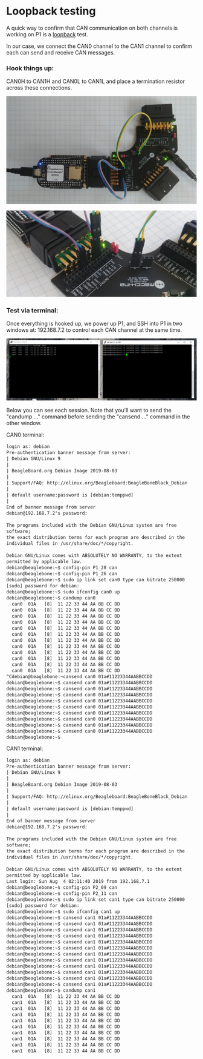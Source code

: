 # Loopback testing

A quick way to confirm that CAN communication on both channels is working on P1 is a [loopback](https://en.wikipedia.org/wiki/Loopback) test. 

In our case, we connect the CAN0 channel to the CAN1 channel to confirm each can send and receive CAN messages. 

### Hook things up:

CAN0H to CAN1H and CAN0L to CAN1L and place a termination resistor across these connections. 

![Loopback with CAN termination](../.gitbook/assets/20200330_132910.jpg)

![Close up of connections](../.gitbook/assets/20200330_133003.jpg)

### Test via terminal:

Once everything is hooked up, we power up P1, and SSH into P1 in two windows at: 192.168.7.2 to control each CAN channel at the same time. 

![](../.gitbook/assets/loopback.png)

Below you can see each session. Note that you'll want to send the "candump ..." command before sending the "cansend ..." command in the other window. 

CAN0 terminal:

```text
login as: debian
Pre-authentication banner message from server:
| Debian GNU/Linux 9
|
| BeagleBoard.org Debian Image 2019-08-03
|
| Support/FAQ: http://elinux.org/Beagleboard:BeagleBoneBlack_Debian
|
| default username:password is [debian:temppwd]
|
End of banner message from server
debian@192.168.7.2's password:

The programs included with the Debian GNU/Linux system are free software;
the exact distribution terms for each program are described in the
individual files in /usr/share/doc/*/copyright.

Debian GNU/Linux comes with ABSOLUTELY NO WARRANTY, to the extent
permitted by applicable law.
debian@beaglebone:~$ config-pin P1_28 can
debian@beaglebone:~$ config-pin P1_26 can
debian@beaglebone:~$ sudo ip link set can0 type can bitrate 250000
[sudo] password for debian:
debian@beaglebone:~$ sudo ifconfig can0 up
debian@beaglebone:~$ candump can0
  can0  01A   [8]  11 22 33 44 AA BB CC DD
  can0  01A   [8]  11 22 33 44 AA BB CC DD
  can0  01A   [8]  11 22 33 44 AA BB CC DD
  can0  01A   [8]  11 22 33 44 AA BB CC DD
  can0  01A   [8]  11 22 33 44 AA BB CC DD
  can0  01A   [8]  11 22 33 44 AA BB CC DD
  can0  01A   [8]  11 22 33 44 AA BB CC DD
  can0  01A   [8]  11 22 33 44 AA BB CC DD
  can0  01A   [8]  11 22 33 44 AA BB CC DD
  can0  01A   [8]  11 22 33 44 AA BB CC DD
  can0  01A   [8]  11 22 33 44 AA BB CC DD
  can0  01A   [8]  11 22 33 44 AA BB CC DD
^Cdebian@beaglebone:~cansend can0 01a#11223344AABBCCDD
debian@beaglebone:~$ cansend can0 01a#11223344AABBCCDD
debian@beaglebone:~$ cansend can0 01a#11223344AABBCCDD
debian@beaglebone:~$ cansend can0 01a#11223344AABBCCDD
debian@beaglebone:~$ cansend can0 01a#11223344AABBCCDD
debian@beaglebone:~$ cansend can0 01a#11223344AABBCCDD
debian@beaglebone:~$ cansend can0 01a#11223344AABBCCDD
debian@beaglebone:~$ cansend can0 01a#11223344AABBCCDD
debian@beaglebone:~$ cansend can0 01a#11223344AABBCCDD
debian@beaglebone:~$ cansend can0 01a#11223344AABBCCDD
debian@beaglebone:~$
```

CAN1 terminal:

```text
login as: debian
Pre-authentication banner message from server:
| Debian GNU/Linux 9
|
| BeagleBoard.org Debian Image 2019-08-03
|
| Support/FAQ: http://elinux.org/Beagleboard:BeagleBoneBlack_Debian
|
| default username:password is [debian:temppwd]
|
End of banner message from server
debian@192.168.7.2's password:

The programs included with the Debian GNU/Linux system are free software;
the exact distribution terms for each program are described in the
individual files in /usr/share/doc/*/copyright.

Debian GNU/Linux comes with ABSOLUTELY NO WARRANTY, to the extent
permitted by applicable law.
Last login: Sun Aug  4 02:11:40 2019 from 192.168.7.1
debian@beaglebone:~$ config-pin P2_09 can
debian@beaglebone:~$ config-pin P2_11 can
debian@beaglebone:~$ sudo ip link set can1 type can bitrate 250000
[sudo] password for debian:
debian@beaglebone:~$ sudo ifconfig can1 up
debian@beaglebone:~$ cansend can1 01a#11223344AABBCCDD
debian@beaglebone:~$ cansend can1 01a#11223344AABBCCDD
debian@beaglebone:~$ cansend can1 01a#11223344AABBCCDD
debian@beaglebone:~$ cansend can1 01a#11223344AABBCCDD
debian@beaglebone:~$ cansend can1 01a#11223344AABBCCDD
debian@beaglebone:~$ cansend can1 01a#11223344AABBCCDD
debian@beaglebone:~$ cansend can1 01a#11223344AABBCCDD
debian@beaglebone:~$ cansend can1 01a#11223344AABBCCDD
debian@beaglebone:~$ cansend can1 01a#11223344AABBCCDD
debian@beaglebone:~$ cansend can1 01a#11223344AABBCCDD
debian@beaglebone:~$ cansend can1 01a#11223344AABBCCDD
debian@beaglebone:~$ cansend can1 01a#11223344AABBCCDD
debian@beaglebone:~$ candump can1
  can1  01A   [8]  11 22 33 44 AA BB CC DD
  can1  01A   [8]  11 22 33 44 AA BB CC DD
  can1  01A   [8]  11 22 33 44 AA BB CC DD
  can1  01A   [8]  11 22 33 44 AA BB CC DD
  can1  01A   [8]  11 22 33 44 AA BB CC DD
  can1  01A   [8]  11 22 33 44 AA BB CC DD
  can1  01A   [8]  11 22 33 44 AA BB CC DD
  can1  01A   [8]  11 22 33 44 AA BB CC DD
  can1  01A   [8]  11 22 33 44 AA BB CC DD
  can1  01A   [8]  11 22 33 44 AA BB CC DD


```


